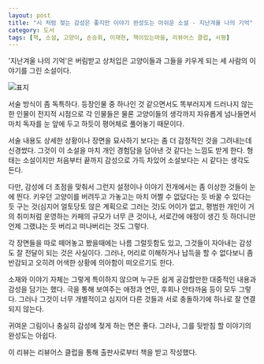 ```yaml
---
layout: post
title: "시 처럼 젖는 감성은 좋지만 이야기 완성도는 아쉬운 소설 - 지난겨울 나의 기억"
category: 도서
tags: [책, 소설, 고양이, 손승휘, 이재현, 책이있는마을, 리뷰어스 클럽, 서평]
---
```


'지난겨울 나의 기억'은
버림받고 상처입은 고양이들과 그들을 키우게 되는 세 사람의 이야기를 그린 소설이다.

![표지](https://images2.imgbox.com/5a/f0/l9Oq9Zjn_o.jpg)

서술 방식이 좀 독특하다.
등장인물 중 하나인 것 같으면서도 똑부러지게 드러나지 않는 한 인물이
전지적 시점으로 각 인물들은 물론 고양이들의 생각까지 자유롭게 넘나들면서
마치 독자를 눈 앞에 두고 하듯이 평어체로 풀어놓기 때문이다.

서술 내용도 상세한 상황이나 장면을 묘사하기 보다는
좀 더 감정적인 것을 그려내는데 신경썼다.
그것이 이 소설을 마치 개인 경험담을 담아낸 것 같다는 느낌도 받게 한다.
형태는 소설이지만 처음부터 끝까지 감성으로 가득 차있어 소설보다는 시 같다는 생각도 든다.

다만, 감성에 더 초점을 맞춰서 그런지
설정이나 이야기 전개에서는 좀 이상한 것들이 눈에 띈다.
키우던 고양이를 버려두고 가놓고는 마치 어쩔 수 없덨다는 듯
바꿀 수 있다는 듯 구는 것(심지어 얼토당토 않은 계획으로 그러는 것)도 어이가 없고,
평범한 개인이 거의 취미처럼 운영하는 카페의 규모가 너무 큰 것이나,
서로간에 애정이 생긴 듯 하더니만 언제 그랬냐는 듯 버리고 떠나버리는 것도 그렇다.

각 장면들을 따로 떼어놓고 봤을때에는 나름 그럴듯함도 있고,
그것들이 자아내는 감성도 잘 전달이 되는 것은 사실이다.
그러나, 머리로 이해하거나 납득을 할 수 없다보니 좀 반감되고
오히려 어색한 상황에 의아함이 떠오르기도 한다.

소재와 이야기 자체는 그렇게 특이하지 않으며
누구든 쉽게 공감할만한 대중적인 내용과 감성을 담기는 했다.
극을 통해 보여주는 애정과 연민, 후회나 안타까움 등이 모두 그렇다.
그러나 그것이 너무 개별적이고 심지어 다른 것들과 서로 충돌하기에 하나로 잘 연결되지 않는다.

귀여운 그림이나
충실히 감성에 젖게 하는 면은 좋다.
그러나, 그를 뒷받침 할 이야기의 완성도는 아쉽다.



<div class="im im-info">
이 리뷰는 리뷰어스 클럽을 통해 출판사로부터 책을 받고 작성했다.
</div>
